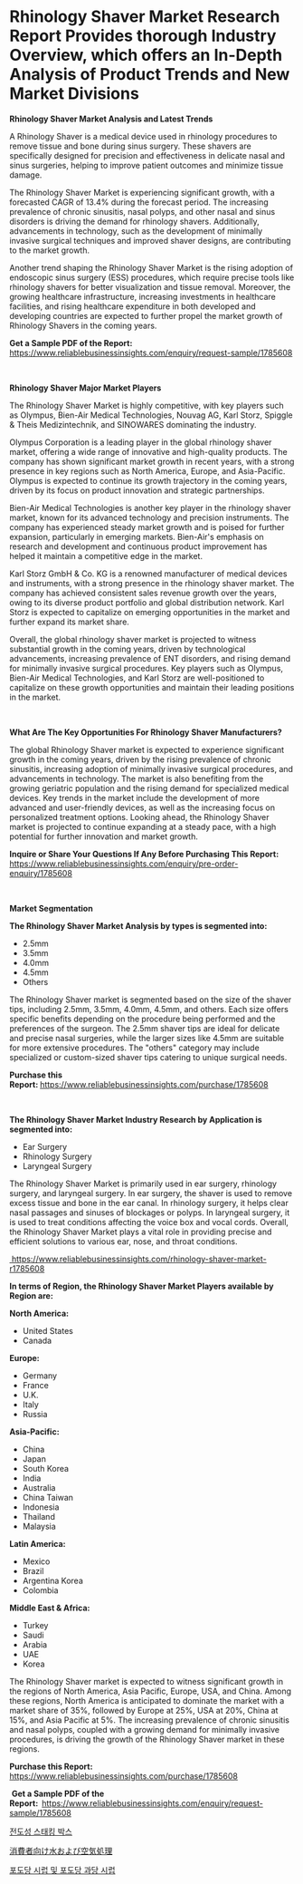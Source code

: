 <p><h1>Rhinology Shaver Market Research Report Provides thorough Industry Overview, which offers an In-Depth Analysis of Product Trends and New Market Divisions</h1></p><p><strong>Rhinology Shaver Market Analysis and Latest Trends</strong></p>
<p><p>A Rhinology Shaver is a medical device used in rhinology procedures to remove tissue and bone during sinus surgery. These shavers are specifically designed for precision and effectiveness in delicate nasal and sinus surgeries, helping to improve patient outcomes and minimize tissue damage.</p><p>The Rhinology Shaver Market is experiencing significant growth, with a forecasted CAGR of 13.4% during the forecast period. The increasing prevalence of chronic sinusitis, nasal polyps, and other nasal and sinus disorders is driving the demand for rhinology shavers. Additionally, advancements in technology, such as the development of minimally invasive surgical techniques and improved shaver designs, are contributing to the market growth.</p><p>Another trend shaping the Rhinology Shaver Market is the rising adoption of endoscopic sinus surgery (ESS) procedures, which require precise tools like rhinology shavers for better visualization and tissue removal. Moreover, the growing healthcare infrastructure, increasing investments in healthcare facilities, and rising healthcare expenditure in both developed and developing countries are expected to further propel the market growth of Rhinology Shavers in the coming years.</p></p>
<p><strong>Get a Sample PDF of the Report:&nbsp;</strong> <a href="https://www.reliablebusinessinsights.com/enquiry/request-sample/1785608">https://www.reliablebusinessinsights.com/enquiry/request-sample/1785608</a></p>
<p>&nbsp;</p>
<p><strong>Rhinology Shaver Major Market Players</strong></p>
<p><p>The Rhinology Shaver Market is highly competitive, with key players such as Olympus, Bien-Air Medical Technologies, Nouvag AG, Karl Storz, Spiggle & Theis Medizintechnik, and SINOWARES dominating the industry. </p><p>Olympus Corporation is a leading player in the global rhinology shaver market, offering a wide range of innovative and high-quality products. The company has shown significant market growth in recent years, with a strong presence in key regions such as North America, Europe, and Asia-Pacific. Olympus is expected to continue its growth trajectory in the coming years, driven by its focus on product innovation and strategic partnerships.</p><p>Bien-Air Medical Technologies is another key player in the rhinology shaver market, known for its advanced technology and precision instruments. The company has experienced steady market growth and is poised for further expansion, particularly in emerging markets. Bien-Air's emphasis on research and development and continuous product improvement has helped it maintain a competitive edge in the market.</p><p>Karl Storz GmbH & Co. KG is a renowned manufacturer of medical devices and instruments, with a strong presence in the rhinology shaver market. The company has achieved consistent sales revenue growth over the years, owing to its diverse product portfolio and global distribution network. Karl Storz is expected to capitalize on emerging opportunities in the market and further expand its market share.</p><p>Overall, the global rhinology shaver market is projected to witness substantial growth in the coming years, driven by technological advancements, increasing prevalence of ENT disorders, and rising demand for minimally invasive surgical procedures. Key players such as Olympus, Bien-Air Medical Technologies, and Karl Storz are well-positioned to capitalize on these growth opportunities and maintain their leading positions in the market.</p></p>
<p>&nbsp;</p>
<p><strong>What Are The Key Opportunities For Rhinology Shaver Manufacturers?</strong></p>
<p><p>The global Rhinology Shaver market is expected to experience significant growth in the coming years, driven by the rising prevalence of chronic sinusitis, increasing adoption of minimally invasive surgical procedures, and advancements in technology. The market is also benefiting from the growing geriatric population and the rising demand for specialized medical devices. Key trends in the market include the development of more advanced and user-friendly devices, as well as the increasing focus on personalized treatment options. Looking ahead, the Rhinology Shaver market is projected to continue expanding at a steady pace, with a high potential for further innovation and market growth.</p></p>
<p><strong>Inquire or Share Your Questions If Any Before Purchasing This Report:</strong> <a href="https://www.reliablebusinessinsights.com/enquiry/pre-order-enquiry/1785608">https://www.reliablebusinessinsights.com/enquiry/pre-order-enquiry/1785608</a></p>
<p>&nbsp;</p>
<p><strong>Market Segmentation</strong></p>
<p><strong>The Rhinology Shaver Market Analysis by types is segmented into:</strong></p>
<p><ul><li>2.5mm</li><li>3.5mm</li><li>4.0mm</li><li>4.5mm</li><li>Others</li></ul></p>
<p><p>The Rhinology Shaver market is segmented based on the size of the shaver tips, including 2.5mm, 3.5mm, 4.0mm, 4.5mm, and others. Each size offers specific benefits depending on the procedure being performed and the preferences of the surgeon. The 2.5mm shaver tips are ideal for delicate and precise nasal surgeries, while the larger sizes like 4.5mm are suitable for more extensive procedures. The "others" category may include specialized or custom-sized shaver tips catering to unique surgical needs.</p></p>
<p><strong>Purchase this Report:&nbsp;</strong><a href="https://www.reliablebusinessinsights.com/purchase/1785608">https://www.reliablebusinessinsights.com/purchase/1785608</a></p>
<p>&nbsp;</p>
<p><strong>The Rhinology Shaver Market Industry Research by Application is segmented into:</strong></p>
<p><ul><li>Ear Surgery</li><li>Rhinology Surgery</li><li>Laryngeal Surgery</li></ul></p>
<p><p>The Rhinology Shaver Market is primarily used in ear surgery, rhinology surgery, and laryngeal surgery. In ear surgery, the shaver is used to remove excess tissue and bone in the ear canal. In rhinology surgery, it helps clear nasal passages and sinuses of blockages or polyps. In laryngeal surgery, it is used to treat conditions affecting the voice box and vocal cords. Overall, the Rhinology Shaver Market plays a vital role in providing precise and efficient solutions to various ear, nose, and throat conditions.</p></p>
<p><a href="https://www.reliablebusinessinsights.com/rhinology-shaver-market-r1785608">&nbsp;https://www.reliablebusinessinsights.com/rhinology-shaver-market-r1785608</a></p>
<p><strong>In terms of Region, the Rhinology Shaver Market Players available by Region are:</strong></p>
<p>
    <p> <strong> North America: </strong>
        <ul>
            <li>United States</li>
            <li>Canada</li>
        </ul>
        </p> 
    <p> <strong> Europe: </strong>
        <ul>
            <li>Germany</li>
            <li>France</li>
            <li>U.K.</li>
            <li>Italy</li>
            <li>Russia</li>
        </ul>
        </p> 
    <p> <strong> Asia-Pacific: </strong>
        <ul>
            <li>China</li>
            <li>Japan</li>
            <li>South Korea</li>
            <li>India</li>
            <li>Australia</li>
            <li>China Taiwan</li>
            <li>Indonesia</li>
            <li>Thailand</li>
            <li>Malaysia</li>
        </ul>
        </p> 
    <p> <strong> Latin America: </strong>
        <ul>
            <li>Mexico</li>
            <li>Brazil</li>
            <li>Argentina Korea</li>
            <li>Colombia</li>
        </ul>
        </p> 
    <p> <strong> Middle East & Africa: </strong>
        <ul>
            <li>Turkey</li>
            <li>Saudi</li>
            <li>Arabia</li>
            <li>UAE</li>
            <li>Korea</li>
        </ul>
    </p>
    </p>
<p><p>The Rhinology Shaver market is expected to witness significant growth in the regions of North America, Asia Pacific, Europe, USA, and China. Among these regions, North America is anticipated to dominate the market with a market share of 35%, followed by Europe at 25%, USA at 20%, China at 15%, and Asia Pacific at 5%. The increasing prevalence of chronic sinusitis and nasal polyps, coupled with a growing demand for minimally invasive procedures, is driving the growth of the Rhinology Shaver market in these regions.</p></p>
<p><strong>Purchase this Report: </strong><a href="https://www.reliablebusinessinsights.com/purchase/1785608">https://www.reliablebusinessinsights.com/purchase/1785608</a></p>
<p>&nbsp;<strong>Get a Sample PDF of the Report:&nbsp;&nbsp;</strong><a href="https://www.reliablebusinessinsights.com/enquiry/request-sample/1785608">https://www.reliablebusinessinsights.com/enquiry/request-sample/1785608</a></p>
<p><strong></strong></p>
<p><p><a href="https://medium.com/@goonfghyt6587/%EC%A0%84%EB%8F%84%EC%84%B1-%EC%8A%A4%ED%83%9D%EB%B0%95%EC%8A%A4-%EC%8B%9C%EC%9E%A5-%EA%B7%9C%EB%AA%A8-%EC%8B%9C%EC%9E%A5-%EC%A0%84%EB%A7%9D-%EB%B0%8F-%EC%8B%9C%EC%9E%A5-%EC%98%88%EC%B8%A1-2024%EB%85%84%EB%B6%80%ED%84%B0-2031%EB%85%84%EA%B9%8C%EC%A7%80-92a828ab2174">전도성 스태킹 박스</a></p><p><a href="https://medium.com/@s.guest01/%E6%B6%88%E8%B2%BB%E8%80%85%E7%94%A8%E3%81%AE%E6%B0%B4%E3%81%A8%E7%A9%BA%E6%B0%97%E3%81%AE%E5%87%A6%E7%90%86%E5%B8%82%E5%A0%B4-%E5%B8%82%E5%A0%B4%E3%82%B7%E3%82%A7%E3%82%A2-%E5%B8%82%E5%A0%B4%E3%83%88%E3%83%AC%E3%83%B3%E3%83%89-%E3%81%8A%E3%82%88%E3%81%B3%E5%B0%86%E6%9D%A5%E3%81%AE%E6%88%90%E9%95%B7%E3%82%92%E6%8E%A2%E3%82%8B-cdc21a027707">消費者向け水および空気処理</a></p><p><a href="https://medium.com/@kathyorton6556/%EA%B8%80%EB%A3%A8%EC%BD%94%EC%8A%A4-%EC%8B%9C%EB%9F%BD-%EB%B0%8F-%EA%B8%80%EB%A3%A8%EC%BD%94%EC%8A%A4-%ED%94%84%EB%9D%BD%ED%86%A0%EC%8A%A4-%EC%8B%9C%EB%9F%BD-%EC%8B%9C%EC%9E%A5-%EC%8B%9C%EC%9E%A5-%EC%A0%90%EC%9C%A0%EC%9C%A8-%EC%8B%9C%EC%9E%A5-%EB%8F%99%ED%96%A5-%EB%B0%8F-%EB%AF%B8%EB%9E%98-%EC%84%B1%EC%9E%A5-%ED%83%90%EC%83%89-30589d95a71c">포도당 시럽 및 포도당 과당 시럽</a></p></p>